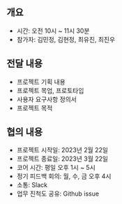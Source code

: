 ## 개요

- 시간: 오전 10시 ~ 11시 30분 
- 참가자: 김민정, 김현정, 최유진, 최진우


## 전달 내용

- 프로젝트 기획 내용
- 프로젝트 목업, 프로토타입
- 사용자 요구사항 정의서
- 프로젝트 목적

## 협의 내용

- 프로젝트 시작일: 2023년 2월 22일
- 프로젝트 종료일: 2023년 3월 22일
- 코어 시간: 평일 오후 1시 ~ 5시
- 정기 피드백 회의: 월, 수, 금 오후 4시
- 소통: Slack
- 업무 진척도 공유: Github issue
